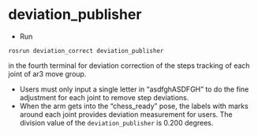 # deviation_publisher
* Run
```
rosrun deviation_correct deviation_publisher
```
in the fourth terminal for deviation correction of the steps tracking of each joint of ar3 move group.
* Users must only input a single letter in “asdfghASDFGH” to do the fine adjustment for each joint to remove step deviations. 
* When the arm gets into the “chess_ready” pose, the labels with marks around each joint provides deviation measurement for users. The division value of the `deviation_publisher` is 0.200 degrees.
